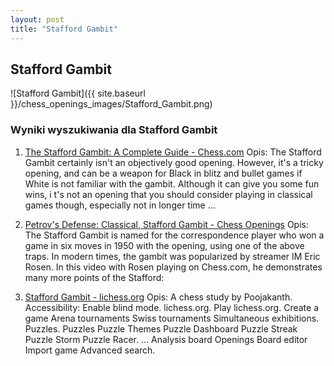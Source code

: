 ```yaml
---
layout: post
title: "Stafford Gambit"
---
```


## Stafford Gambit
![Stafford Gambit]({{ site.baseurl }}/chess_openings_images/Stafford_Gambit.png)

### Wyniki wyszukiwania dla Stafford Gambit
1. [The Stafford Gambit: A Complete Guide - Chess.com](https://www.chess.com/blog/ThummimS/stafford-gambit-traps-a-complete-guide)
   Opis: The Stafford Gambit certainly isn't an objectively good opening. However, it's a tricky opening, and can be a weapon for Black in blitz and bullet games if White is not familiar with the gambit. Although it can give you some fun wins, i t's not an opening that you should consider playing in classical games though, especially not in longer time ...

2. [Petrov's Defense: Classical, Stafford Gambit - Chess Openings](https://www.chess.com/openings/Petrovs-Defense-Classical-Stafford-Gambit)
   Opis: The Stafford Gambit is named for the correspondence player who won a game in six moves in 1950 with the opening, using one of the above traps. In modern times, the gambit was popularized by streamer IM Eric Rosen. In this video with Rosen playing on Chess.com, he demonstrates many more points of the Stafford:

3. [Stafford Gambit - lichess.org](https://lichess.org/study/kYcIOAvD)
   Opis: A chess study by Poojakanth. Accessibility: Enable blind mode. lichess.org. Play lichess.org. Create a game Arena tournaments Swiss tournaments Simultaneous exhibitions. Puzzles. Puzzles Puzzle Themes Puzzle Dashboard Puzzle Streak Puzzle Storm Puzzle Racer. ... Analysis board Openings Board editor Import game Advanced search.